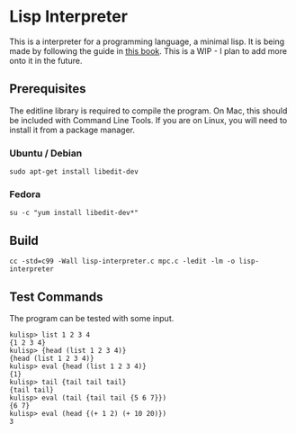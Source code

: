 # Lisp Interpreter

This is a interpreter for a programming language, a minimal lisp. It is being made by following the guide in [this book](https://buildyourownlisp.com/chapter1_introduction#about). This is a WIP - I plan to add more onto it in the future.

## Prerequisites

The editline library is required to compile the program. On Mac, this should be included with Command Line Tools. If you are on Linux, you will need to install it from a package manager.

### Ubuntu / Debian

```
sudo apt-get install libedit-dev
```

### Fedora

```
su -c "yum install libedit-dev*"
```

## Build

```
cc -std=c99 -Wall lisp-interpreter.c mpc.c -ledit -lm -o lisp-interpreter
```

## Test Commands

The program can be tested with some input.

```
kulisp> list 1 2 3 4
{1 2 3 4}
kulisp> {head (list 1 2 3 4)}
{head (list 1 2 3 4)}
kulisp> eval {head (list 1 2 3 4)}
{1}
kulisp> tail {tail tail tail}
{tail tail}
kulisp> eval (tail {tail tail {5 6 7}})
{6 7}
kulisp> eval (head {(+ 1 2) (+ 10 20)})
3
```

